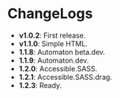 # ChangeLogs

- **v1.0.2**: First release.
- **v1.1.0**: Simple HTML.
- **1.1.8**: Automaton beta.dev.
- **1.1.9**: Automaton.dev.
- **1.2.0**: Accessible.SASS.
- **1.2.1**: Accessible.SASS.drag.
- **1.2.3**: Ready.
